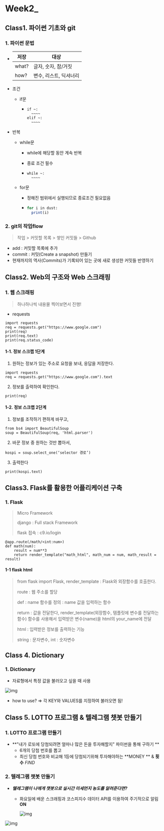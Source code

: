 # Week2_

## Class1. 파이썬 기초와  git

### 1. 파이썬 문법



- | 저장  | 대상                   |
  | ----- | ---------------------- |
  | what? | 글자, 숫자, 참/거짓    |
  | how?  | 변수, 리스트, 딕셔너리 |

- 조건

  - if문

    - ```if문
      if ~:
      	~~~~
      elif ~:
      	~~~~
      ```

- 반복

  - while문

    - while에 해당할 동안 계속 반복

    - 종료 조건 필수

    - ```ㄹㄹ
      while ~:
      	~~~~
      ```

  - for문

    - 정해진 범위에서 실행되므로 종료조건 필요없음

    - ```for in 구문
      for i in dust:
      	print(i)
      ```

### 2. git의 작업flow

> 작업 > 커밋할 목록 > 쌓인 커밋들 > Github

- add : 커밋할 목록에 추가
- commit : 커밋(Create a snapshot) 만들기
- 현재까지의 역사(Commits)가 기록되어 있는 곳에 새로 생성한 커밋들 반영하기



## Class2. Web의 구조와 Web 스크래핑

### 1. 웹 스크래핑

> 하나하나씩 내용물 찍어보면서 진행!

- requests

```
import requests
req = requests.get("https://www.google.com")
print(req)
print(req.text)
print(req.status_code)
```

#### 1-1. 정보 스크랩 1단계

1. 원하는 정보가 있는 주소로 요청을 보내, 응답을 저장한다.

```
import requests
req = requests.get("https://www.google.com").text
```

2. 정보를 출력하여 확인한다.

```
print(req)
```

#### 1-2. 정보 스크랩 2단계

1. 정보를 조작하기 편하게 바꾸고,

```
from bs4 import BeautifulSoup
soup = BeautifulSoup(req, 'html.parser')
```

2. 바꾼 정보 중 원하는 것만 뽑아서,

```
kospi = soup.select_one(‘selector 경로’)
```

3. 출력한다

```
print(kospi.text)
```



## Class3. Flask를 활용한 어플리케이션 구축

### 1. Flask

> Micro Framework
>
> django : Full stack Framework
>
> flask 접속 : c9.io/login

```
@app.route(/math/<int:num>)
def math(num):
	result = num**3
	return render_template("math_html", math_num = num, math_result = result)	
```

#### 1-1 flask html

> from flask import Flask, render_template : Flask와 외장함수를 호출한다.
>
> route : 웹 주소를 할당
>
> def : name 함수를 정의 : name 값을 입력하는 함수
>
> return : 값을 전달한다, render_template(외장함수, 템플릿에 변수를 전달하는 함수) 함수를 사용해서 입력받은 변수(name)을 html의 your_name에 전달
>
> html : 입력받은 정보를 출력하는 기능
>
> string : 문자변수, int : 숫자변수



## Class 4. Dictionary

### 1. Dictionary

- 자료형에서 특정 값을 불러오고 싶을 때 사용

![img](https://lh5.googleusercontent.com/hbbEyOhDc1Fec5UpEzSFwVuuvTYS3M7IeL2YdxfzaOvbCLfIfrYKZAeW0TTgN-9FD4h3f9H3bOw3LnpF8D82Fj2eXMqjpJhMTpW-HTpPb49y81rWXPX3s0RSwEiH9HTlggdQZG7x)

- how to use? => 각 KEY와 VALUES를 지정하여 불러오면 됨!


## Class 5. LOTTO 프로그램 & 텔레그램 챗봇 만들기 

### 1. LOTTO 프로그램 만들기

- **"내가 로또에 당첨되려면 얼마나 많은 돈을 투자해할지" 파이썬을 통해 구하기 **
  - 6개의 당첨 번호를 뽑고
  - 최신 당첨 번호와 비교해 1등에 당첨되기위해 투자해야하는 **MONEY ** & **횟수**  *FIND*

### 2. 텔레그램 챗봇 만들기

- ***텔레그램이 나에게 챗봇으로 실시간 미세먼지 농도를 알려준다면?***

  - 화요일에 배운 스크래핑과 코스피지수 데이터 API를 이용하여 주기적으로 알림 **ON**

    ![img](https://lh5.googleusercontent.com/JTCUsVa59EKggYboT77FtE0I32jMA8KDlVSzV_qJ7xoyG6ovOmxZIs2PGtPrplJYloGuD_9YQZ3cu1x3BHyMYQ_BNe44JoBobe2Pkaa0Jd9Te6W_YpwTBrqQQnfyLjB9crWRyllg)

![img](https://lh5.googleusercontent.com/RmfzDI_CHyDk0D1EEgb6A2raTvOiADZ7bW3XbtNHGDic2lTW2u1eNIfEF9El7myfhb6w_DWeLTJsjVT1UElDvse5WhCMHAg0H1RurWQPxzE6MBdg-1J_UanarZ830Md8mfcmS5F5)




